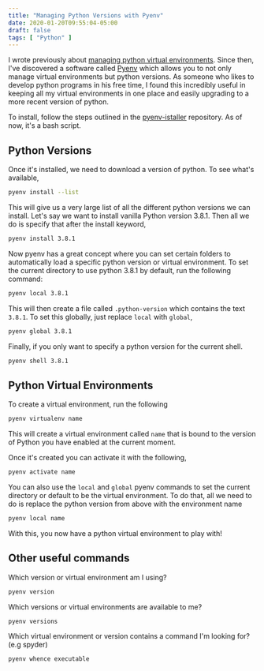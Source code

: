 ```yaml
---
title: "Managing Python Versions with Pyenv"
date: 2020-01-20T09:55:04-05:00
draft: false
tags: [ "Python" ]
---
```


I wrote previously about [managing python virtual environments](https://brandonrozek.com/blog/virtualenv/). Since then, I've discovered a software called [Pyenv](https://github.com/pyenv/pyenv) which allows you to not only manage virtual environments but python versions. As someone who likes to develop python programs in his free time, I found this incredibly useful in keeping all my virtual environments in one place and easily upgrading to a more recent version of python.

To install, follow the steps outlined in the [pyenv-istaller](https://github.com/pyenv/pyenv-installer) repository. As of now, it's a bash script.

## Python Versions

Once it's installed, we need to download a version of python. To see what's available,

```bash
pyenv install --list
```

This will give us a very large list of all the different python versions we can install. Let's say we want to install vanilla Python version 3.8.1. Then all we do is specify that after the install keyword,

```bash
pyenv install 3.8.1
```

Now pyenv has a great concept where you can set certain folders to automatically load a specific python version or virtual environment. To set the current directory to use python 3.8.1 by default, run the following command:

```bash
pyenv local 3.8.1
```

This will then create a file called `.python-version` which contains the text `3.8.1`. To set this globally, just replace `local` with `global`,

```bash
pyenv global 3.8.1
```
Finally, if you only want to specify a python version for the current shell.
```bash
pyenv shell 3.8.1
```

## Python Virtual Environments

To create a virtual environment, run the following

```bash
pyenv virtualenv name
```

This will create a virtual environment called `name` that is bound to the version of Python you have enabled at the current moment. 

Once it's created you can activate it with the following,

```bash
pyenv activate name
```

You can also use the `local` and `global` pyenv commands to set the current directory or default to be the virtual environment. To do that, all we need to do is replace the python version from above with the environment name

```bash
pyenv local name
```

With this, you now have a python virtual environment to play with!

## Other useful commands

Which version or virtual environment am I using?

```bash
pyenv version
```

Which versions or virtual environments are available to me?

```bash
pyenv versions
```

Which virtual environment or version contains a command I'm looking for? (e.g spyder)

```bash
pyenv whence executable
```


